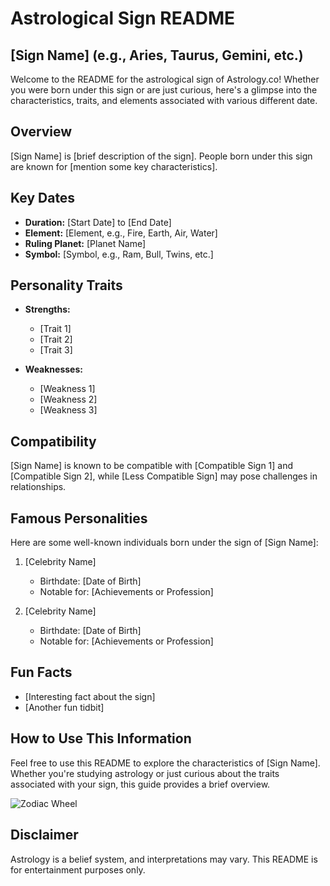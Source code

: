 
# Astrological Sign README

## [Sign Name] (e.g., Aries, Taurus, Gemini, etc.)

Welcome to the README for the astrological sign of Astrology.co! Whether you were born under this sign or are just curious, here's a glimpse into the characteristics, traits, and elements associated with various different date.

## Overview

[Sign Name] is [brief description of the sign]. People born under this sign are known for [mention some key characteristics].

## Key Dates

- **Duration:** [Start Date] to [End Date]
- **Element:** [Element, e.g., Fire, Earth, Air, Water]
- **Ruling Planet:** [Planet Name]
- **Symbol:** [Symbol, e.g., Ram, Bull, Twins, etc.]

## Personality Traits

- **Strengths:**
  - [Trait 1]
  - [Trait 2]
  - [Trait 3]

- **Weaknesses:**
  - [Weakness 1]
  - [Weakness 2]
  - [Weakness 3]

## Compatibility

[Sign Name] is known to be compatible with [Compatible Sign 1] and [Compatible Sign 2], while [Less Compatible Sign] may pose challenges in relationships.

## Famous Personalities

Here are some well-known individuals born under the sign of [Sign Name]:

1. [Celebrity Name]
   - Birthdate: [Date of Birth]
   - Notable for: [Achievements or Profession]

2. [Celebrity Name]
   - Birthdate: [Date of Birth]
   - Notable for: [Achievements or Profession]

## Fun Facts

- [Interesting fact about the sign]
- [Another fun tidbit]

## How to Use This Information

Feel free to use this README to explore the characteristics of [Sign Name]. Whether you're studying astrology or just curious about the traits associated with your sign, this guide provides a brief overview.

![Zodiac Wheel](zodiac_wheel_image.png)

## Disclaimer

Astrology is a belief system, and interpretations may vary. This README is for entertainment purposes only.
